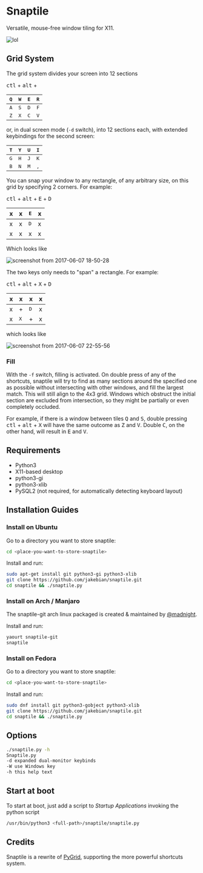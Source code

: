 # Snaptile

Versatile, mouse-free window tiling for X11.

![lol](https://user-images.githubusercontent.com/5866348/26905369-089db4d4-4bb5-11e7-90a8-96e39f278f1c.gif)

## Grid System

The grid system divides your screen into 12 sections

<kbd>ctl</kbd> + <kbd>alt</kbd> +


| <kbd>Q</kbd>| <kbd>W</kbd>| <kbd>E</kbd>| <kbd>R</kbd>|
|--|--|--|--|
| <kbd>A</kbd>| <kbd>S</kbd>| <kbd>D</kbd>| <kbd>F</kbd>|
| <kbd>Z</kbd>| <kbd>X</kbd>| <kbd>C</kbd>| <kbd>V</kbd>|

or, in dual screen mode (`-d` switch), into 12 sections each, with extended keybindings for the second screen:

| <kbd>T</kbd>| <kbd>Y</kbd>| <kbd>U</kbd>| <kbd>I</kbd>|
|--|--|--|--|
| <kbd>G</kbd>| <kbd>H</kbd>| <kbd>J</kbd>| <kbd>K</kbd>|
| <kbd>B</kbd>| <kbd>N</kbd>| <kbd>M</kbd>| <kbd>,</kbd>|

You can snap your window to any rectangle, of any arbitrary size, on this grid by specifying 2 corners. For example:

<kbd>ctl</kbd> + <kbd>alt</kbd> + <kbd>E</kbd> + <kbd>D</kbd>

| x | x | <kbd>E</kbd>| x |
|--|--|--|--|
| x | x | <kbd>D</kbd>| x |
| x | x |      x      | x |


Which looks like

![screenshot from 2017-06-07 18-50-28](https://user-images.githubusercontent.com/5866348/26905371-0b657a26-4bb5-11e7-9e0f-b3a56f5802a5.png)

The two keys only needs to "span" a rectangle. For example:

<kbd>ctl</kbd> + <kbd>alt</kbd> + <kbd>X</kbd> + <kbd>D</kbd>

| x | x |x | x |
|--|--|--|--|
| x | + | <kbd>D</kbd>| x |
| x | <kbd>X</kbd> |      +      | x |

which looks like

![screenshot from 2017-06-07 22-55-56](https://user-images.githubusercontent.com/5866348/26910417-b381baca-4bd4-11e7-9ff7-fff9262743e8.png)

### Fill
With the `-f` switch, filling is activated. On double press of any of the shortcuts, snaptile will try to find as many sections
around the specified one as possible without intersecting with other windows, and fill the largest match. This will still align to the 4x3 grid.
Windows which obstruct the initial section are excluded from intersection, so they might be partially or even completely occluded.

For example, if there is a window between tiles <kbd>Q</kbd> and <kbd>S</kbd>, double pressing <kbd>ctl</kbd> + <kbd>alt</kbd> + <kbd>X</kbd>
will have the same outcome as <kbd>Z</kbd> and <kbd>V</kbd>. Double <kbd>C</kbd>, on the other hand, will result in <kbd>E</kbd> and <kbd>V</kbd>.


## Requirements
* Python3
* X11-based desktop
* python3-gi
* python3-xlib
* PySQL2 (not required, for automatically detecting keyboard layout)

## Installation Guides

### Install on Ubuntu

Go to a directory you want to store snaptile:
```bash
cd <place-you-want-to-store-snaptile>
```

Install and run:
```bash
sudo apt-get install git python3-gi python3-xlib
git clone https://github.com/jakebian/snaptile.git
cd snaptile && ./snaptile.py
```

### Install on Arch / Manjaro

The snaptile-git arch linux packaged is created & maintained by [@madnight](https://github.com/madnight).

Install and run:
```bash
yaourt snaptile-git
snaptile
```

### Install on Fedora
Go to a directory you want to store snaptile:
```bash
cd <place-you-want-to-store-snaptile>
```

Install and run:
```bash
sudo dnf install git python3-gobject python3-xlib
git clone https://github.com/jakebian/snaptile.git
cd snaptile && ./snaptile.py
```

## Options
```bash
./snaptile.py -h
Snaptile.py
-d expanded dual-monitor keybinds
-W use Windows key
-h this help text
```
## Start at boot

To start at boot, just add a script to *Startup Applications* invoking the python script
```bash
/usr/bin/python3 <full-path>/snaptile/snaptile.py
```

## Credits
Snaptile is a rewrite of [PyGrid](https://github.com/pkkid/pygrid), supporting the more powerful shortcuts system.
